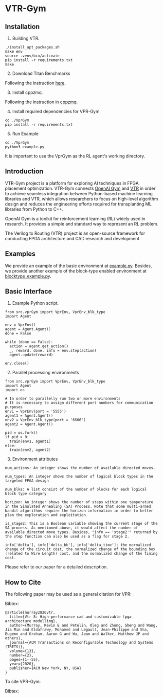 # VTR-Gym

## Installation

1. Building VTR.
```
./install_apt_packages.sh
make env
source .venv/bin/activate
pip install -r requirements.txt
make
```
2. Download Titan Benchmarks

Following the instruction [here](https://docs.verilogtorouting.org/en/latest/tutorials/titan_benchmarks/#titan-benchmarks-tutorial).

3. Install cppzmq.

Following the instruction in [cppzmq](https://github.com/zeromq/cppzmq).

4. Install required dependencies for VPR-Gym
```
cd ./VprGym
pip install -r requirements.txt
```
5. Run Example
```
cd ./VprGym
python3 example.py
```

It is important to use the VprGym as the RL agent's working directory.
## Introduction
VTR-Gym project is a platform for exploring AI techniques in FPGA placement optimization. VTR-Gym connects [OpenAI Gym](https://www.gymlibrary.dev/) and [VTR](https://verilogtorouting.org/) in order to achieve seamless integration between  Python-based machine learning libraries and VTR, which allows researchers to focus on high-level algorithm design and reduces the engineering efforts required for transplanting ML libraries from Python to C++.

OpenAI Gym is a toolkit for reinforcement learning (RL) widely used in research. It provides a simple and standard way to represent an RL problem.

The Verilog to Routing (VTR) project is an open-source framework for conducting FPGA architecture and CAD research and development.

## Examples
We provide an example of the basic environment at [example.py](./VprGym/example.py). Besides, we provide another example of the block-type enabled environment at [blocktype_example.py](./VprGym/blocktype_example.py).
## Basic Interface
1. Example Python script.
```
from src.vprGym import VprEnv, VprEnv_blk_type
import Agent

env = VprEnv()
agent = Agent.Agent()
done = False

while (done == False):
  action = agent.get_action()
  _, reward, done, info = env.step(action)
  agent.update(reward)

env.close()
```
2. Parallel processing environments
```
from src.vprGym import VprEnv, VprEnv_blk_type
import Agent
import os

# In order to parallelly run two or more environments
# It is necessary to assign different port numbers for communication purposes
env1 = VprEnv(port = '5555')
agent1 = Agent.Agent()
env2 = VprEnv_blk_type(port = '6666')
agent2 = Agent.Agent()

pid = os.fork()
if pid > 0:
  train(env1, agent1)
else:
  train(env2, agent2)
```
3. Environment attributes
```
num_actions: An integer shows the number of available directed moves.

num_types: An integer shows the number of logical block types in the targeted FPGA design

num_blks: A list consist of the number of blocks for each logical block type category

horizon: An integer shows the number of steps within one temperature in the Simulated Annealing (SA) Process. Note that some multi-armed bandit algorithms require the horizon information in order to better plan the exploration and exploitation

is_stage2: This is a Boolean variable showing the current stage of the SA process. As mentioned above, it would affect the number of available directed move types. Besides, "info == 'stage2'" returned by the step function can also be used as a flag for stage 2.

info['delta'], info['delta_bb'], info['delta_time']: the normalized change of the circuit cost, the normalized change of the bounding box (related to Wire Length) cost, and the normalized change of the timing cost.
```
Please refer to our paper for a detailed description.
## How to Cite
The following paper may be used as a general citation for VPR:

Bibtex:
```
@article{murray2020vtr,
  title={Vtr 8: High-performance cad and customizable fpga architecture modelling},
  author={Murray, Kevin E and Petelin, Oleg and Zhong, Sheng and Wang, Jia Min and Eldafrawy, Mohamed and Legault, Jean-Philippe and Sha, Eugene and Graham, Aaron G and Wu, Jean and Walker, Matthew JP and others},
  journal={ACM Transactions on Reconfigurable Technology and Systems (TRETS)},
  volume={13},
  number={2},
  pages={1--55},
  year={2020},
  publisher={ACM New York, NY, USA}
}
```

To cite VPR-Gym:

Bibtex:
```
```
